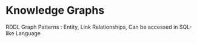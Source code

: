 # Knowledge Graphs

RDDL Graph Patterns : Entity, Link Relationships, Can be accessed in SQL-like Language
